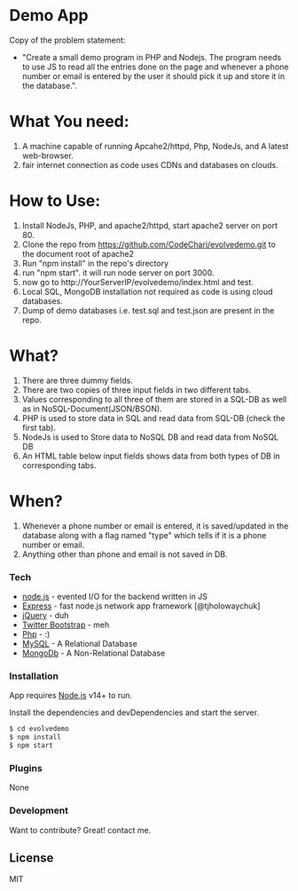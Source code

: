 # Demo App

Copy of the problem statement:
  - "Create a small demo program in PHP and Nodejs. The program needs to use JS to read all the entries done on the page and whenever a phone number or email is entered by the user it should pick it up and store it in the database.".
  

# What You need:
1. A machine capable of running Apcahe2/httpd, Php, NodeJs, and A latest web-browser.
2. fair internet connection as code uses CDNs and databases on clouds.

# How to Use:
1. Install NodeJs, PHP, and apache2/httpd, start apache2 server on port 80.
2. Clone the repo from https://github.com/CodeChari/evolvedemo.git to the document root of apache2
3. Run "npm install" in the repo's directory
4. run "npm start". it will run node server on port 3000.
5. now go to http://YourServerIP/evolvedemo/index.html and test.
6. Local SQL, MongoDB installation not required as code is using cloud databases.
7. Dump of demo databases i.e. test.sql and test.json are present in the repo.

# What?
1. There are three dummy fields.
2. There are two copies of three input fields in two different tabs.
3. Values corresponding to all three of them are stored in a SQL-DB as well as in NoSQL-Document(JSON/BSON).
4. PHP is used to store data in SQL and read data from SQL-DB (check the first tab).
5. NodeJs is used to Store data to NoSQL DB and read data from NoSQL DB
6. An HTML table below input fields shows data from both types of DB in corresponding tabs.

# When?
1. Whenever a phone number or email is entered, it is saved/updated in the database along with a flag named "type" which tells if it is a phone number or email.
2. Anything other than phone and email is not saved in DB.




### Tech

* [node.js] - evented I/O for the backend written in JS
* [Express] - fast node.js network app framework [@tjholowaychuk]
* [jQuery] - duh
* [Twitter Bootstrap] - meh
* [Php] - :)
* [MySQL] - A Relational Database
* [MongoDb] - A Non-Relational Database


### Installation

App requires [Node.js](https://nodejs.org/) v14+ to run.

Install the dependencies and devDependencies and start the server.

```sh
$ cd evolvedemo
$ npm install
$ npm start
```


### Plugins

None


### Development

Want to contribute? Great! contact me.



License
----

MIT




   [node.js]: <http://nodejs.org>
   [Twitter Bootstrap]: <http://twitter.github.com/bootstrap/>
   [jQuery]: <http://jquery.com>
   [express]: <http://expressjs.com>
   [AngularJS]: <http://angularjs.org>
   [Php]: <https://www.php.net/>
   [MySQL]: <https://www.mysql.com/>
   [MongoDb]: <https://www.mongodb.com/>
 

  

